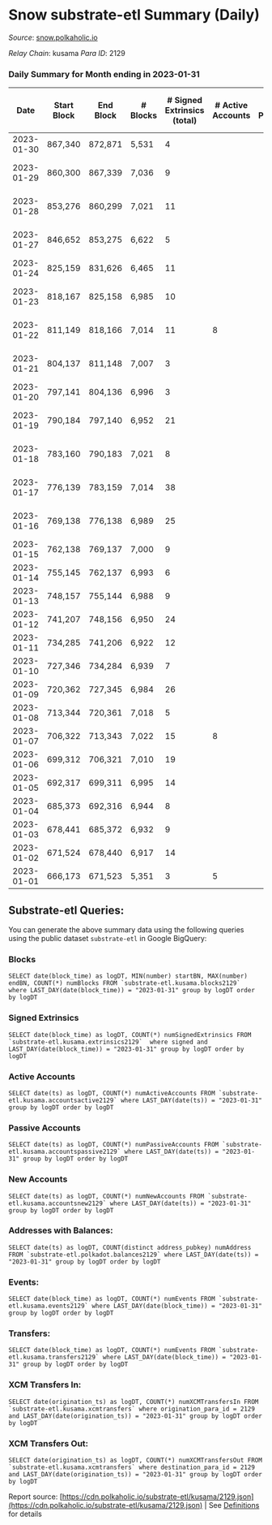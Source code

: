 # Snow substrate-etl Summary (Daily)

_Source_: [snow.polkaholic.io](https://snow.polkaholic.io)

*Relay Chain*: kusama
*Para ID*: 2129



### Daily Summary for Month ending in 2023-01-31


| Date | Start Block | End Block | # Blocks | # Signed Extrinsics (total) | # Active Accounts | # Passive | # New | # Addresses with Balances | # Events | # Transfers | # XCM Transfers In | # XCM Transfers Out | Issues | 
| ---- | ----------- | --------- | -------- | --------------------------- | ----------------- | --------- | ----- | ------------------------- | -------- | ----------- | ------------------ | ------------------- | ------ |
| 2023-01-30 | 867,340 | 872,871 | 5,531 | 4 |  |  |  |  | 16,674 | 4  |   |   |  |
| 2023-01-29 | 860,300 | 867,339 | 7,036 | 9 |  |  |  |  | 22,849 | 15  |   |   | 4 missing (0.06%) |
| 2023-01-28 | 853,276 | 860,299 | 7,021 | 11 |  |  |  |  | 21,254 | 11  |   |   | 3 missing (0.04%) |
| 2023-01-27 | 846,652 | 853,275 | 6,622 | 5 |  |  |  |  | 20,473 | 17  |   |   | 2 missing (0.03%) |
| 2023-01-24 | 825,159 | 831,626 | 6,465 | 11 |  |  |  |  | 20,348 | 25  |   |   |  |
| 2023-01-23 | 818,167 | 825,158 | 6,985 | 10 |  |  |  |  | 21,470 | 16  |   |   | 7 missing (0.10%) |
| 2023-01-22 | 811,149 | 818,166 | 7,014 | 11 | 8 |  |  | 5,580 | 21,236 | 17  |   |   | 4 missing (0.06%) |
| 2023-01-21 | 804,137 | 811,148 | 7,007 | 3 |  |  |  |  | 22,922 | 15  |   |   | 5 missing (0.07%) |
| 2023-01-20 | 797,141 | 804,136 | 6,996 | 3 |  |  |  |  | 21,165 | 10  |   |   |  |
| 2023-01-19 | 790,184 | 797,140 | 6,952 | 21 |  |  |  |  | 21,587 | 38  |   |   | 5 missing (0.07%) |
| 2023-01-18 | 783,160 | 790,183 | 7,021 | 8 |  |  |  |  | 21,349 | 16  |   |   | 3 missing (0.04%) |
| 2023-01-17 | 776,139 | 783,159 | 7,014 | 38 |  |  |  |  | 21,915 | 54  |   |   | 7 missing (0.10%) |
| 2023-01-16 | 769,138 | 776,138 | 6,989 | 25 |  |  |  |  | 21,174 | 19  |   |   | 12 missing (0.17%) |
| 2023-01-15 | 762,138 | 769,137 | 7,000 | 9 |  |  |  |  | 21,484 | 20  |   |   |  |
| 2023-01-14 | 755,145 | 762,137 | 6,993 | 6 |  |  |  |  | 21,199 | 10  |   |   |  |
| 2023-01-13 | 748,157 | 755,144 | 6,988 | 9 |  |  |  |  | 21,596 | 24  |   |   |  |
| 2023-01-12 | 741,207 | 748,156 | 6,950 | 24 |  |  |  |  | 21,539 | 43  |   |   |  |
| 2023-01-11 | 734,285 | 741,206 | 6,922 | 12 |  |  |  |  | 21,541 | 47  |   |   |  |
| 2023-01-10 | 727,346 | 734,284 | 6,939 | 7 |  |  |  |  | 21,065 | 19  |   |   |  |
| 2023-01-09 | 720,362 | 727,345 | 6,984 | 26 |  |  |  |  | 21,215 | 18  |   |   |  |
| 2023-01-08 | 713,344 | 720,361 | 7,018 | 5 |  |  |  |  | 21,119 | 5  |   |   |  |
| 2023-01-07 | 706,322 | 713,343 | 7,022 | 15 | 8 |  |  | 5,485 | 21,216 | 13  |   |   |  |
| 2023-01-06 | 699,312 | 706,321 | 7,010 | 19 |  |  |  |  | 21,276 | 25  |   |   |  |
| 2023-01-05 | 692,317 | 699,311 | 6,995 | 14 |  |  |  |  | 21,133 | 15  |   |   |  |
| 2023-01-04 | 685,373 | 692,316 | 6,944 | 8 |  |  |  |  | 20,980 | 8  |   |   |  |
| 2023-01-03 | 678,441 | 685,372 | 6,932 | 9 |  |  |  |  | 20,928 | 10  |   |   |  |
| 2023-01-02 | 671,524 | 678,440 | 6,917 | 14 |  |  |  |  | 21,301 | 24  |   |   |  |
| 2023-01-01 | 666,173 | 671,523 | 5,351 | 3 | 5 |  |  | 5,432 | 16,104 | 3  |   |   |  |

## Substrate-etl Queries:
You can generate the above summary data using the following queries using the public dataset `substrate-etl` in Google BigQuery:


### Blocks
```
SELECT date(block_time) as logDT, MIN(number) startBN, MAX(number) endBN, COUNT(*) numBlocks FROM `substrate-etl.kusama.blocks2129`  where LAST_DAY(date(block_time)) = "2023-01-31" group by logDT order by logDT
```


### Signed Extrinsics
```
SELECT date(block_time) as logDT, COUNT(*) numSignedExtrinsics FROM `substrate-etl.kusama.extrinsics2129`  where signed and LAST_DAY(date(block_time)) = "2023-01-31" group by logDT order by logDT
```


### Active Accounts
```
SELECT date(ts) as logDT, COUNT(*) numActiveAccounts FROM `substrate-etl.kusama.accountsactive2129` where LAST_DAY(date(ts)) = "2023-01-31" group by logDT order by logDT
```


### Passive Accounts
```
SELECT date(ts) as logDT, COUNT(*) numPassiveAccounts FROM `substrate-etl.kusama.accountspassive2129` where LAST_DAY(date(ts)) = "2023-01-31" group by logDT order by logDT
```


### New Accounts
```
SELECT date(ts) as logDT, COUNT(*) numNewAccounts FROM `substrate-etl.kusama.accountsnew2129` where LAST_DAY(date(ts)) = "2023-01-31" group by logDT order by logDT
```


### Addresses with Balances:
```
SELECT date(ts) as logDT, COUNT(distinct address_pubkey) numAddress FROM `substrate-etl.polkadot.balances2129` where LAST_DAY(date(ts)) = "2023-01-31" group by logDT order by logDT
```


### Events:
```
SELECT date(block_time) as logDT, COUNT(*) numEvents FROM `substrate-etl.kusama.events2129` where LAST_DAY(date(block_time)) = "2023-01-31" group by logDT order by logDT
```


### Transfers:
```
SELECT date(block_time) as logDT, COUNT(*) numEvents FROM `substrate-etl.kusama.transfers2129` where LAST_DAY(date(block_time)) = "2023-01-31" group by logDT order by logDT
```


### XCM Transfers In:
```
SELECT date(origination_ts) as logDT, COUNT(*) numXCMTransfersIn FROM `substrate-etl.kusama.xcmtransfers` where origination_para_id = 2129 and LAST_DAY(date(origination_ts)) = "2023-01-31" group by logDT order by logDT
```


### XCM Transfers Out:
```
SELECT date(origination_ts) as logDT, COUNT(*) numXCMTransfersOut FROM `substrate-etl.kusama.xcmtransfers` where destination_para_id = 2129 and LAST_DAY(date(origination_ts)) = "2023-01-31" group by logDT order by logDT
```



Report source: [https://cdn.polkaholic.io/substrate-etl/kusama/2129.json](https://cdn.polkaholic.io/substrate-etl/kusama/2129.json) | See [Definitions](/DEFINITIONS.md) for details
